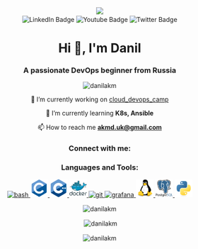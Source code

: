 <div id="header" align="center">
  <img src="https://media.giphy.com/media/M9gbBd9nbDrOTu1Mqx/giphy.gif" width="100"/>
</div>
<div id="badges" align="center">
  <img src="https://img.shields.io/badge/LinkedIn-blue?style=for-the-badge&logo=linkedin&logoColor=white" alt="LinkedIn Badge" width="100"/>
  <img src="https://img.shields.io/badge/YouTube-red?style=for-the-badge&logo=youtube&logoColor=white" alt="Youtube Badge" width="100"/>
  <img src="https://img.shields.io/badge/Twitter-blue?style=for-the-badge&logo=twitter&logoColor=white" alt="Twitter Badge" width="100"/>
</div>

<h1 align="center">Hi 👋, I'm Danil</h1>
<h3 align="center">A passionate DevOps beginner from Russia</h3>

<p align="center"> <img src="https://komarev.com/ghpvc/?username=danilakm&label=Profile%20views&color=0e75b6&style=flat" alt="danilakm" /> </p>

<div align="center">

🔭 I’m currently working on [cloud_devops_camp](https://github.com/DanilAkm/cloud_devops_camp)

🌱 I’m currently learning **K8s, Ansible**

📫 How to reach me **akmd.uk@gmail.com**

</div>

<h3 align="center">Connect with me:</h3>
<p align="center">
</p>

<h3 align="center">Languages and Tools:</h3>
<p align="center"> <a href="https://www.gnu.org/software/bash/" target="_blank" rel="noreferrer"> <img src="https://www.vectorlogo.zone/logos/gnu_bash/gnu_bash-icon.svg" alt="bash" width="40" height="40"/> </a> <a href="https://www.cprogramming.com/" target="_blank" rel="noreferrer"> <img src="https://raw.githubusercontent.com/devicons/devicon/master/icons/c/c-original.svg" alt="c" width="40" height="40"/> </a> <a href="https://www.w3schools.com/cpp/" target="_blank" rel="noreferrer"> <img src="https://raw.githubusercontent.com/devicons/devicon/master/icons/cplusplus/cplusplus-original.svg" alt="cplusplus" width="40" height="40"/> </a> <a href="https://www.docker.com/" target="_blank" rel="noreferrer"> <img src="https://raw.githubusercontent.com/devicons/devicon/master/icons/docker/docker-original-wordmark.svg" alt="docker" width="40" height="40"/> </a> <a href="https://git-scm.com/" target="_blank" rel="noreferrer"> <img src="https://www.vectorlogo.zone/logos/git-scm/git-scm-icon.svg" alt="git" width="40" height="40"/> </a> <a href="https://grafana.com" target="_blank" rel="noreferrer"> <img src="https://www.vectorlogo.zone/logos/grafana/grafana-icon.svg" alt="grafana" width="40" height="40"/> </a> <a href="https://www.linux.org/" target="_blank" rel="noreferrer"> <img src="https://raw.githubusercontent.com/devicons/devicon/master/icons/linux/linux-original.svg" alt="linux" width="40" height="40"/> </a> <a href="https://www.postgresql.org" target="_blank" rel="noreferrer"> <img src="https://raw.githubusercontent.com/devicons/devicon/master/icons/postgresql/postgresql-original-wordmark.svg" alt="postgresql" width="40" height="40"/> </a> <a href="https://www.python.org" target="_blank" rel="noreferrer"> <img src="https://raw.githubusercontent.com/devicons/devicon/master/icons/python/python-original.svg" alt="python" width="40" height="40"/> </a> </p>

<div align="center">

<p><img align="center" src="https://github-readme-stats.vercel.app/api/top-langs?username=danilakm&show_icons=true&locale=en&layout=compact" alt="danilakm" /></p>

<p>&nbsp;<img align="center" src="https://github-readme-stats.vercel.app/api?username=danilakm&show_icons=true&locale=en" alt="danilakm" /></p>

<p><img align="center" src="https://github-readme-streak-stats.herokuapp.com/?user=danilakm&" alt="danilakm" /></p>

</div>
